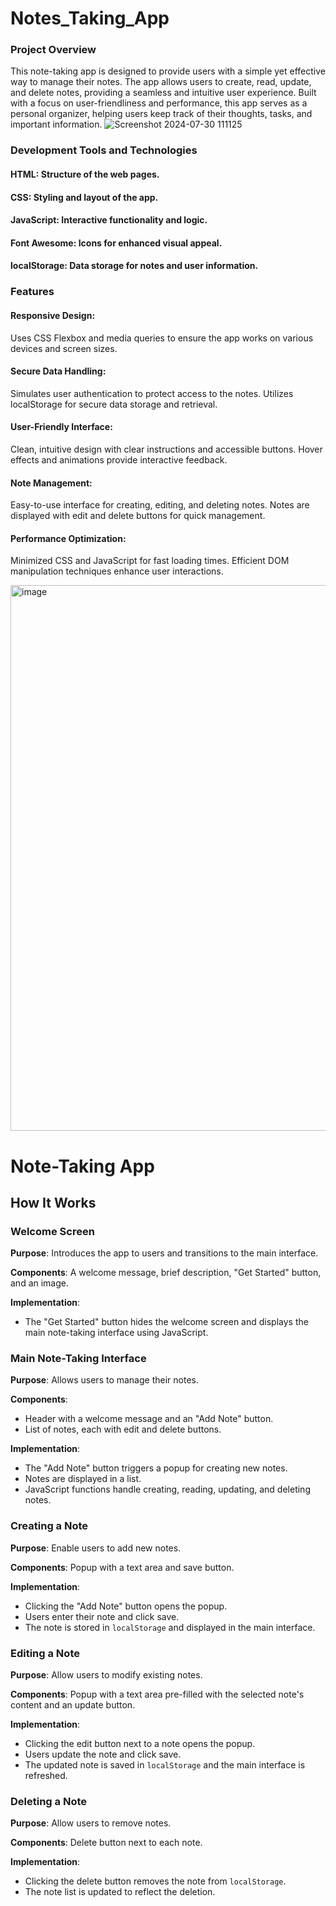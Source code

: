 # Notes_Taking_App
### Project Overview

This note-taking app is designed to provide users with a simple yet effective way to manage their notes. The app allows users to create, read, update, and delete notes, providing a seamless and intuitive user experience. Built with a focus on user-friendliness and performance, this app serves as a personal organizer, helping users keep track of their thoughts, tasks, and important information.
![Screenshot 2024-07-30 111125](https://github.com/user-attachments/assets/46d98512-4054-471c-8f0f-69ac2c3be50a)


### Development Tools and Technologies
#### HTML: Structure of the web pages.
#### CSS: Styling and layout of the app.
#### JavaScript: Interactive functionality and logic.
#### Font Awesome: Icons for enhanced visual appeal.
#### localStorage: Data storage for notes and user information.

### Features
#### Responsive Design:
Uses CSS Flexbox and media queries to ensure the app works on various devices and screen sizes.
#### Secure Data Handling:
Simulates user authentication to protect access to the notes.
Utilizes localStorage for secure data storage and retrieval.
#### User-Friendly Interface:
Clean, intuitive design with clear instructions and accessible buttons.
Hover effects and animations provide interactive feedback.
#### Note Management:
Easy-to-use interface for creating, editing, and deleting notes.
Notes are displayed with edit and delete buttons for quick management.
#### Performance Optimization:
Minimized CSS and JavaScript for fast loading times.
Efficient DOM manipulation techniques enhance user interactions.

<img width="873" alt="image" src="https://github.com/user-attachments/assets/8ed49f9f-47c0-4d24-82c8-faf1287454a9">

# Note-Taking App

## How It Works

### Welcome Screen
**Purpose**: Introduces the app to users and transitions to the main interface.

**Components**: A welcome message, brief description, "Get Started" button, and an image.

**Implementation**:
- The "Get Started" button hides the welcome screen and displays the main note-taking interface using JavaScript.

### Main Note-Taking Interface
**Purpose**: Allows users to manage their notes.

**Components**:
- Header with a welcome message and an "Add Note" button.
- List of notes, each with edit and delete buttons.

**Implementation**:
- The "Add Note" button triggers a popup for creating new notes.
- Notes are displayed in a list.
- JavaScript functions handle creating, reading, updating, and deleting notes.

### Creating a Note
**Purpose**: Enable users to add new notes.

**Components**: Popup with a text area and save button.

**Implementation**:
- Clicking the "Add Note" button opens the popup.
- Users enter their note and click save.
- The note is stored in `localStorage` and displayed in the main interface.

### Editing a Note
**Purpose**: Allow users to modify existing notes.

**Components**: Popup with a text area pre-filled with the selected note's content and an update button.

**Implementation**:
- Clicking the edit button next to a note opens the popup.
- Users update the note and click save.
- The updated note is saved in `localStorage` and the main interface is refreshed.

### Deleting a Note
**Purpose**: Allow users to remove notes.

**Components**: Delete button next to each note.

**Implementation**:
- Clicking the delete button removes the note from `localStorage`.
- The note list is updated to reflect the deletion.
